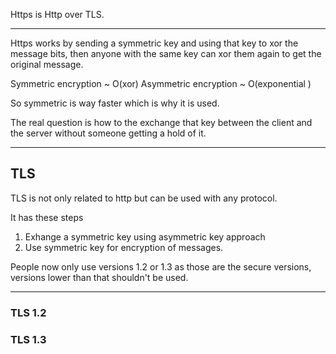 
Https is Http over TLS.

---
Https works by sending a symmetric key and using that key to xor the message bits, then anyone with the same key can xor them again to get the original message.

Symmetric encryption ~ O(xor)
Asymmetric encryption ~ O(exponential )

So symmetric is way faster which is why it is used.

The real question is how to the exchange that key between the client and the server without someone getting a hold of it.


---
## TLS

TLS is not only related to http but can be used with any protocol.

It has these steps
1. Exhange a symmetric key using asymmetric key approach
2. Use symmetric key for encryption of messages.


People now only use versions 1.2 or 1.3 as those are the secure versions, versions lower than that shouldn't be used.

---

### TLS 1.2



### TLS 1.3

